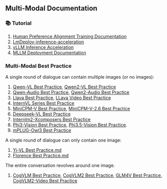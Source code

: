 ## Multi-Modal Documentation

### 📚 Tutorial

1. [Human Preference Alignment Training Documentation](human-preference-alignment-training-documentation.md)
2. [LmDeploy-inference-acceleration](LmDeploy-inference-acceleration.md)
3. [vLLM Inference Acceleration](vllm-inference-acceleration.md)
4. [MLLM Deployment Documentation](mutlimodal-deployment.md)

### Multi-Modal Best Practice

A single round of dialogue can contain multiple images (or no images):
1. [Qwen-VL Best Practice](qwen-vl-best-practice.md), [Qwen2-VL Best Practice](qwen2-vl-best-practice.md)
2. [Qwen-Audio Best Practice](qwen-audio-best-practice.md), [Qwen2-Audio Best Practice](https://github.com/modelscope/ms-swift/issues/1653)
3. [Llava Best Practice](llava-best-practice.md), [LLava Video Best Practice](llava-video-best-practice.md)
4. [InternVL Series Best Practice](internvl-best-practice.md)
5. [MiniCPM-V Best Practice](minicpm-v-best-practice.md), [MiniCPM-V-2.6 Best Practice](https://github.com/modelscope/ms-swift/issues/1613)
6. [Deepseek-VL Best Practice](deepseek-vl-best-practice.md)
7. [Internlm2-Xcomposers Best Practice](internlm-xcomposer2-best-practice.md)
8. [Phi3-Vision Best Practice](phi3-vision-best-practice.md), [Phi3.5-Vision Best Practice](https://github.com/modelscope/ms-swift/issues/1809).
9. [mPLUG-Owl3 Best Practice](https://github.com/modelscope/ms-swift/issues/1969)

A single round of dialogue can only contain one image:
1. [Yi-VL Best Practice.md](yi-vl-best-practice.md)
2. [Florence Best Practice.md](florence-best-pratice.md)

The entire conversation revolves around one image.
1. [CogVLM Best Practice](cogvlm-best-practice.md), [CogVLM2 Best Practice](cogvlm2-best-practice.md), [GLM4V Best Practice](glm4v-best-practice.md), [CogVLM2-Video Best Practice](cogvlm2-video-best-practice.md)

